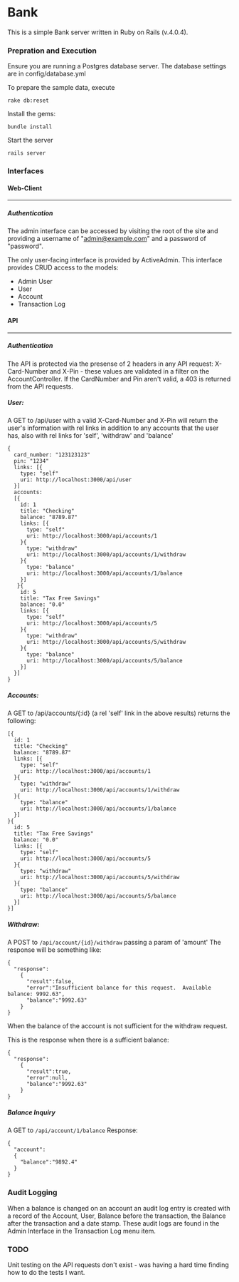 Bank
==============

This is a simple Bank server written in Ruby on Rails (v.4.0.4).

### Prepration and Execution
Ensure you are running a Postgres database server.
The database settings are in config/database.yml

To prepare the sample data, execute 
```
rake db:reset
```

Install the gems:
```
bundle install
```

Start the server
```
rails server
```

### Interfaces

#### Web-Client
*****
##### Authentication
The admin interface can be accessed by visiting the root of the site and providing a username of "admin@example.com" and a password of "password".

The only user-facing interface is provided by ActiveAdmin.  This interface provides CRUD access to the models:
- Admin User
- User
- Account
- Transaction Log

#### API
*****
##### Authentication
The API is protected via the presense of 2 headers in any API request:
X-Card-Number and X-Pin - these values are validated in a filter on the AccountController.  If the CardNumber and Pin aren't valid, a 403 is returned from the API requests.

##### User:
A GET to /api/user with a valid X-Card-Number and X-Pin will return the user's information with rel links in addition to any accounts that the user has, also with rel links for 'self', 'withdraw' and 'balance'
```
{
  card_number: "123123123"
  pin: "1234"
  links: [{
    type: "self"
    uri: http://localhost:3000/api/user
  }]
  accounts: 
  [{
    id: 1
    title: "Checking"
    balance: "8789.87"
    links: [{
      type: "self"
      uri: http://localhost:3000/api/accounts/1
    }{
      type: "withdraw"
      uri: http://localhost:3000/api/accounts/1/withdraw
    }{
      type: "balance"
      uri: http://localhost:3000/api/accounts/1/balance
    }]
   }{
    id: 5
    title: "Tax Free Savings"
    balance: "0.0"
    links: [{
      type: "self"
      uri: http://localhost:3000/api/accounts/5
    }{
      type: "withdraw"
      uri: http://localhost:3000/api/accounts/5/withdraw
    }{
      type: "balance"
      uri: http://localhost:3000/api/accounts/5/balance
    }]
  }]
}
```
##### Accounts:
A GET to /api/accounts/{:id} (a rel 'self' link in the above results) returns the following:
```
[{
  id: 1
  title: "Checking"
  balance: "8789.87"
  links: [{
    type: "self"
    uri: http://localhost:3000/api/accounts/1
  }{
    type: "withdraw"
    uri: http://localhost:3000/api/accounts/1/withdraw
  }{
    type: "balance"
    uri: http://localhost:3000/api/accounts/1/balance
  }]
}{
  id: 5
  title: "Tax Free Savings"
  balance: "0.0"
  links: [{
    type: "self"
    uri: http://localhost:3000/api/accounts/5
  }{
    type: "withdraw"
    uri: http://localhost:3000/api/accounts/5/withdraw
  }{
    type: "balance"
    uri: http://localhost:3000/api/accounts/5/balance
  }]
}]
```

##### Withdraw: 
A POST to `/api/account/{id}/withdraw` passing a param of 'amount'
The response will be something like:
```
{
  "response":
    {
      "result":false,
      "error":"Insufficient balance for this request.  Available balance: 9992.63",
      "balance":"9992.63"
    }
}
```
When the balance of the account is not sufficient for the withdraw request.

This is the response when there is a sufficient balance:
```
{
  "response":
    {
      "result":true,
      "error":null,
      "balance":"9992.63"
    }
}
```

##### Balance Inquiry
A GET to `/api/account/1/balance`
Response:
```
{
  "account":
  {
    "balance":"9892.4"
  }
}
```

### Audit Logging
When a balance is changed on an account an audit log entry is created with a record of the Account, User, Balance before the transaction, the Balance after the transaction and a date stamp.  These audit logs are found in the Admin Interface in the Transaction Log menu item.

### TODO
Unit testing on the API requests don't exist - was having a hard time finding how to do the tests I want.
